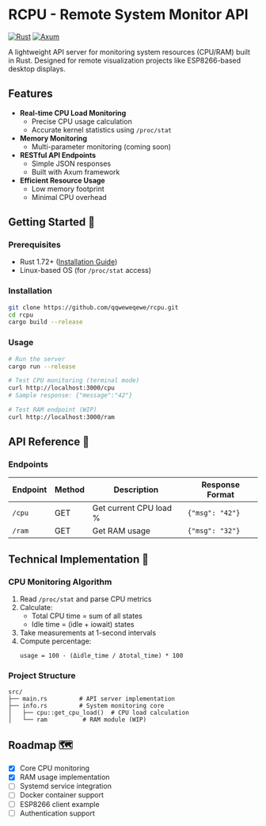 # RCPU - Remote System Monitor API

[![Rust](https://img.shields.io/badge/Rust-1.72%2B-orange?logo=rust)](https://www.rust-lang.org/)
[![Axum](https://img.shields.io/badge/Web%20Framework-Axum-blue)](https://github.com/tokio-rs/axum)

A lightweight API server for monitoring system resources (CPU/RAM) built in Rust. Designed for remote visualization projects like ESP8266-based desktop displays.

## Features

- **Real-time CPU Load Monitoring**
  - Precise CPU usage calculation
  - Accurate kernel statistics using `/proc/stat`
- **Memory Monitoring**
  - Multi-parameter monitoring (coming soon)
- **RESTful API Endpoints**
  - Simple JSON responses
  - Built with Axum framework
- **Efficient Resource Usage**
  - Low memory footprint
  - Minimal CPU overhead

## Getting Started 🚀

### Prerequisites

- Rust 1.72+ ([Installation Guide](https://www.rust-lang.org/tools/install))
- Linux-based OS (for `/proc/stat` access)

### Installation

```bash
git clone https://github.com/qqweweqewe/rcpu.git
cd rcpu
cargo build --release
```

### Usage

```bash
# Run the server
cargo run --release

# Test CPU monitoring (terminal mode)
curl http://localhost:3000/cpu
# Sample response: {"message":"42"}

# Test RAM endpoint (WIP)
curl http://localhost:3000/ram
```

## API Reference 📖

### Endpoints

| Endpoint | Method | Description                | Response Format        |
|----------|--------|----------------------------|------------------------|
| `/cpu`   | GET    | Get current CPU load %     | `{"msg": "42"}`        |
| `/ram`   | GET    | Get RAM usage              | `{"msg": "32"}`        |

## Technical Implementation 🔧

### CPU Monitoring Algorithm
1. Read `/proc/stat` and parse CPU metrics
2. Calculate:
   - Total CPU time = sum of all states
   - Idle time = (idle + iowait) states
3. Take measurements at 1-second intervals
4. Compute percentage:
   ```
   usage = 100 - (Δidle_time / Δtotal_time) * 100
   ```

### Project Structure
```
src/
├── main.rs         # API server implementation
├── info.rs         # System monitoring core
│   ├── cpu::get_cpu_load()  # CPU load calculation
│   └── ram          # RAM module (WIP)
```

## Roadmap 🗺️

- [x] Core CPU monitoring
- [x] RAM usage implementation
- [ ] Systemd service integration
- [ ] Docker container support
- [ ] ESP8266 client example
- [ ] Authentication support
